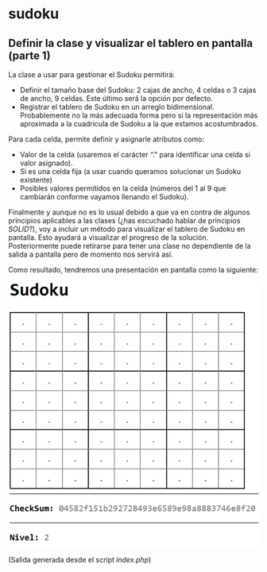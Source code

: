 # sudoku

## Definir la clase y visualizar el tablero en pantalla (parte 1)

La clase a usar para gestionar el Sudoku permitirá:

* Definir el tamaño base del Sudoku: 2 cajas de ancho, 4 celdas o 3 cajas de ancho, 9 celdas. Este último será la opción por defecto.
* Registrar el tablero de Sudoku en un arreglo bidimensional. Probablemente no la más adecuada forma pero si la representación más aproximada a la cuadricula de Sudoku a la que estamos acostumbrados.

Para cada celda, permite definir y asignarle atributos como:

* Valor de la celda (usaremos el carácter “.” para identificar una celda si valor asignado).
* Si es una celda fija (a usar cuando queramos solucionar un Sudoku existente)
* Posibles valores permitidos en la celda (números del 1 al 9 que cambiarán conforme vayamos llenando el Sudoku).

Finalmente y aunque no es lo usual debido a que va en contra de algunos principios aplicables a las clases (¿has escuchado hablar de principios *SOLID*?), voy a incluir un método para visualizar el tablero de Sudoku en pantalla. Esto ayudará a visualizar el progreso de la solución. Posteriormente puede retirarse para tener una clase no dependiente de la salida a pantalla pero de momento nos servirá así.

Como resultado, tendremos una presentación en pantalla como la siguiente:

![miSUdoku parte 1](https://github.com/jjmejia/sudoku/blob/main/imagenes/sudoku-parte-1.png?raw=true)

(Salida generada desde el script *index.php*)
